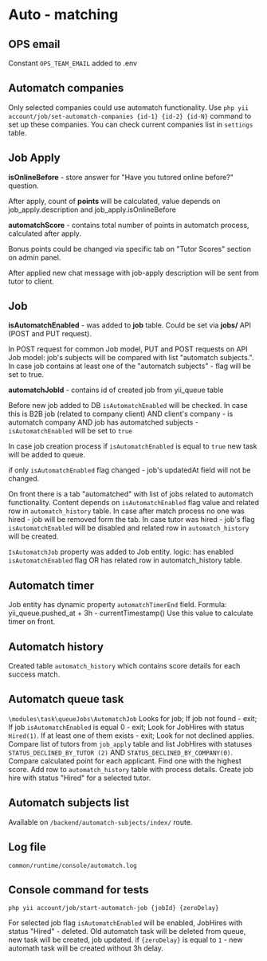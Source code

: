 Auto - matching
======

OPS email
---
Constant `OPS_TEAM_EMAIL` added to .env

Automatch companies
-----
Only selected companies could use automatch functionality. 
Use `php yii account/job/set-automatch-companies {id-1} {id-2} {id-N}` command to set up these companies.
You can check current companies list in `settings` table.

Job Apply
---
**isOnlineBefore** - store answer for "Have you tutored online before?" question.

 After apply, count of **points** will be calculated, value depends on job_apply.description and job_apply.isOnlineBefore
 
 **automatchScore** - contains total number of points in automatch process, calculated after apply. 
 
 Bonus points could be changed via specific tab on "Tutor Scores" section on admin panel. 
 
 After applied new chat message  with job-apply description will be sent from tutor to client.
  
 Job 
 -----
 **isAutomatchEnabled** - was added to **job** table. Could be set via **jobs/** API (POST and PUT request).
 
 In POST request for common Job model, PUT and POST requests on API Job model: job's subjects will be compared with list "automatch subjects.". In case job contains at least 
 one of the "automatch subjects" - flag will be set to true.
 
 **automatchJobId** - contains id of created job from yii_queue table  
 
 Before new job added to DB `isAutomatchEnabled` will be checked.
 In case this is B2B job (related to company client) AND client's company - is automatch company 
 AND job has automatched subjects - `isAutomatchEnabled` will be set to `true` 
 
 In case job creation process if `isAutomatchEnabled` is equal to `true` new task will be added to queue.
 
 if only `isAutomatchEnabled` flag changed - job's updatedAt field will not be changed. 
 
 On front there is a tab "automatched" with list of jobs related to automatch functionality. Content depends on `isAutomatchEnabled` flag value
 and related row in `automatch_history` table. In case after match process no one was hired - job will be removed form the tab.
 In case tutor was hired - job's flag `isAutomatchEnabled` will be disabled and related row in  `automatch_history` will be created.
 
 ``IsAutomatchJob`` property was added to Job entity. logic: has enabled  `isAutomatchEnabled` flag OR has related row in automatch_history table.
 
 Automatch timer
 -----
 Job entity has dynamic property `automatchTimerEnd` field. Formula: yii_queue.pushed_at + 3h - currentTimestamp()
 Use this value to calculate timer on front.
 
 Automatch history
  -------
  Created table `automatch_history` which contains score details for each success match.
  
 
 Automatch queue task
 ------
 ``\modules\task\queueJobs\AutomatchJob``
 Looks for job;
 If job not found - exit;
 If job `isAutomatchEnabled` is equal 0 - exit;
 Look for JobHires with status `Hired(1)`. If at least one of them exists - exit;
 Look for not declined applies.
 Compare list of tutors from `job_apply` table and list JobHires with statuses `STATUS_DECLINED_BY_TUTOR (2)` AND `STATUS_DECLINED_BY_COMPANY(0)`.
 Compare calculated point for each applicant. Find one with the highest score. 
 Add row to `automatch_history` table with process details.
 Create job hire with status "Hired" for a selected tutor. 
 
 Automatch subjects list
 ----
 Available on `/backend/automatch-subjects/index/` route.
  
 
 Log file
 -----
 `common/runtime/console/automatch.log`
 
 Console command for tests
 ------
 `php yii account/job/start-automatch-job {jobId} {zeroDelay}`
 
 For selected job flag `isAutomatchEnabled` will be enabled, JobHires with status "Hired" - deleted.
 Old automatch task will be deleted from queue, new task will be created, job updated.
 if `{zeroDelay}` is equal to `1` - new automath task will be created without 3h delay.